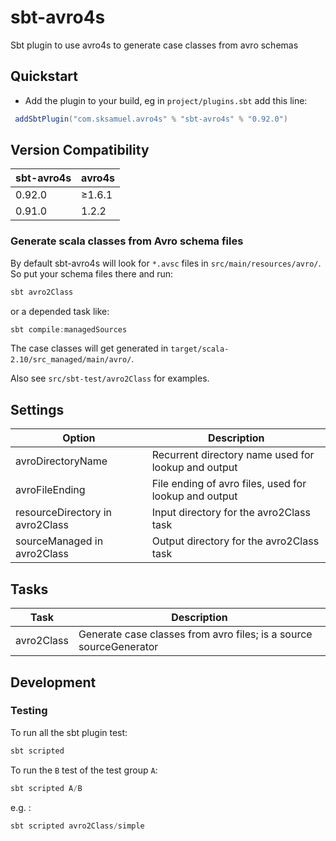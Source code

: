 # sbt-avro4s

Sbt plugin to use avro4s to generate case classes from avro schemas

## Quickstart

* Add the plugin to your build, eg in `project/plugins.sbt` add this line:

```scala
 addSbtPlugin("com.sksamuel.avro4s" % "sbt-avro4s" % "0.92.0")
```

## Version Compatibility

 sbt-avro4s | avro4s
 ---------- | -------
 0.92.0     | ≥1.6.1
 0.91.0     | 1.2.2

### Generate scala classes from Avro schema files

By default sbt-avro4s will look for `*.avsc` files in `src/main/resources/avro/`.
So put your schema files there and run:

```scala
sbt avro2Class
```

or a depended task like:

```scala
sbt compile:managedSources
```


The case classes will get generated in `target/scala-2.10/src_managed/main/avro/`.

Also see `src/sbt-test/avro2Class` for examples.

## Settings

Option                                  | Description
----------------------------------------|----------------------------------------
avroDirectoryName                       | Recurrent directory name used for lookup and output
avroFileEnding                          | File ending of avro files, used for lookup and output
resourceDirectory in avro2Class         | Input directory for the avro2Class task
sourceManaged in avro2Class             | Output directory for the avro2Class task

## Tasks

Task                                    | Description
----------------------------------------|----------------------------------------
avro2Class                              | Generate case classes from avro files; is a source sourceGenerator

## Development

### Testing

To run all the sbt plugin test:
```scala
sbt scripted
```

To run the `B` test of the test group `A`:
```scala
sbt scripted A/B
```

e.g. :
```scala
sbt scripted avro2Class/simple
```
